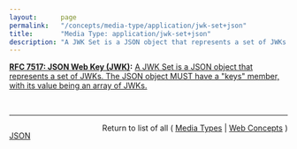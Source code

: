 ```yaml
---
layout:      page
permalink:   "/concepts/media-type/application/jwk-set+json"
title:       "Media Type: application/jwk-set+json"
description: "A JWK Set is a JSON object that represents a set of JWKs. The JSON object MUST have a \"keys\" member, with its value being an array of JWKs."
---
```


**[RFC 7517: JSON Web Key (JWK)](/specs/IETF/RFC/7517 "A JSON Web Key (JWK) is a JavaScript Object Notation (JSON) data structure that represents a cryptographic key. This specification also defines a JWK Set JSON data structure that represents a set of JWKs. Cryptographic algorithms and identifiers for use with this specification are described in the separate JSON Web Algorithms (JWA) specification and IANA registries established by that specification."):** [A JWK Set is a JSON object that represents a set of JWKs. The JSON object MUST have a "keys" member, with its value being an array of JWKs.](http://tools.ietf.org/html/rfc7517#section-5 "Read documentation for Media Type &#34;application/jwk-set+json&#34;")

<br/>
<hr/>

<p style="float : left"><a href="./application/jwk-set+json.json" title="JSON representing this particular Web Concept value">JSON</a></p>
<p style="text-align: right">Return to list of all ( <a href="../media-types">Media Types</a> | <a href="../">Web Concepts</a> )</p>

